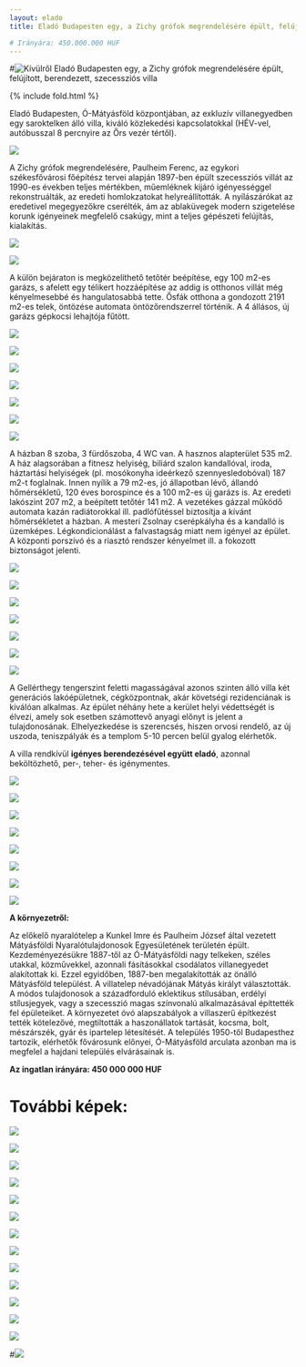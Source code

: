 ```yaml
---
layout: elado
title: Eladó Budapesten egy, a Zichy grófok megrendelésére épült, felújított, berendezett, szecessziós villa

# Irányára: 450.000.000 HUF
---
```


#![Kívülről](http://i.imgur.com/OwSlanu.jpg) Eladó Budapesten egy, a Zichy grófok megrendelésére épült, felújított, berendezett, szecessziós villa

{% include fold.html %}

Eladó Budapesten, Ó-Mátyásföld központjában, az exkluzív villanegyedben egy saroktelken álló villa, kiváló közlekedési kapcsolatokkal (HÉV-vel, autóbusszal 8 percnyire az Őrs vezér tértől).

![](http://i.imgur.com/iJ9ltze.jpg)

A Zichy grófok megrendelésére, Paulheim Ferenc, az egykori székesfővárosi főépítész tervei alapján 1897-ben épült szecessziós villát az 1990-es években teljes mértékben, műemléknek kijáró igényességgel rekonstruálták, az eredeti homlokzatokat helyreállították.
A nyílászárókat az eredetivel megegyezőkre cserélték, ám az ablaküvegek modern szigetelése korunk igényeinek megfelelő csakúgy, mint a teljes gépészeti felújítás, kialakítás. 

![](http://i.imgur.com/YmG0ZiV.jpg)

![](http://i.imgur.com/y5dKWSF.jpg)

A külön bejáraton is megközelíthető tetőtér beépítése, egy 100 m2-es garázs, s afelett egy télikert hozzáépítése az addig is otthonos villát még kényelmesebbé és hangulatosabbá tette.
Ősfák otthona a gondozott 2191 m2-es telek, öntözése automata öntözőrendszerrel történik. A 4 állásos, új garázs gépkocsi lehajtója fűtött.

![](http://i.imgur.com/39KCCwH.jpg)

![](http://i.imgur.com/FTGFoF4.jpg)

![](http://i.imgur.com/Uwix1n3.jpg)

![](http://i.imgur.com/RyyyHtG.jpg)

![](http://i.imgur.com/5lEr7kQ.jpg)

![](http://i.imgur.com/PXncNJf.jpg)

![](http://i.imgur.com/VzcJJ8J.jpg)

A házban 8 szoba, 3 fürdőszoba, 4 WC van. A hasznos alapterület 535 m2. 
A ház alagsorában a fitnesz helyiség, biliárd szalon kandallóval, iroda, háztartási helyiségek (pl. mosókonyha ideérkező szennyesledobóval) 187 m2-t foglalnak. Innen nyílik a 79 m2-es,  jó állapotban lévő, állandó hőmérsékletű, 120 éves borospince és a 100 m2-es új garázs is.
Az eredeti lakószint 207 m2, a beépített tetőtér 141 m2. 
A vezetékes gázzal működő automata kazán radiátorokkal ill. padlófűtéssel biztosítja a kívánt hőmérsékletet a házban. A mesteri Zsolnay cserépkályha és a kandalló is üzemképes. Légkondicionálást a falvastagság miatt nem igényel az épület. A központi porszívó és a riasztó rendszer kényelmet ill. a fokozott biztonságot jelenti.

![](http://i.imgur.com/cNiuuGi.jpg)

![](http://i.imgur.com/Ir5rZ90.jpg)

![](http://i.imgur.com/pMRDAFL.jpg)

![](http://i.imgur.com/NXPLv4M.jpg)

![](http://i.imgur.com/IZa4iyT.jpg)

![](http://i.imgur.com/T1BVOyv.jpg)

![](http://i.imgur.com/QECO7pD.jpg)

A Gellérthegy tengerszint feletti magasságával azonos szinten álló villa két generációs lakóépületnek, cégközpontnak, akár követségi rezidenciának is kiválóan alkalmas. Az épület néhány hete a kerület helyi védettségét is élvezi, amely sok esetben számottevő anyagi előnyt is jelent a tulajdonosának.
Elhelyezkedése is szerencsés, hiszen orvosi rendelő, az új uszoda, teniszpályák és a templom 5-10 percen belül gyalog elérhetők.

A villa rendkívül **igényes berendezésével együtt eladó**, azonnal beköltözhető, per-, teher- és igénymentes.

![](http://i.imgur.com/d2q7043.jpg)

![](http://i.imgur.com/sXHXity.jpg)

![](http://i.imgur.com/K7MmGyC.jpg)

![](http://i.imgur.com/E9Kj5nV.jpg)

![](http://i.imgur.com/RSX7KN6.jpg)

![](http://i.imgur.com/jrV20l1.jpg)

![](http://i.imgur.com/Vm4QkP9.jpg)

![](http://i.imgur.com/wg59Fju.jpg)

**A környezetről:**

Az előkelő nyaralótelep a Kunkel Imre és Paulheim József által vezetett Mátyásföldi Nyaralótulajdonosok Egyesületének területén épült. Kezdeményezésükre 1887-től az Ó-Mátyásföldi nagy telkeken, széles utakkal, közművekkel, azonnali fásításokkal csodálatos villanegyedet alakítottak ki. Ezzel egyidőben, 1887-ben megalakították az önálló Mátyásföld települést. A villatelep névadójának Mátyás királyt választották. A módos tulajdonosok a századforduló eklektikus stílusában, erdélyi stílusjegyek, vagy a szecesszió magas színvonalú alkalmazásával építtették fel épületeiket.
A környezetet óvó alapszabályok a villaszerű építkezést tették kötelezővé, megtiltották a haszonállatok tartását, kocsma, bolt, mészárszék, gyár és ipartelep létesítését. 
A település 1950-től Budapesthez tartozik, elérhetők fővárosunk előnyei, Ó-Mátyásföld arculata azonban ma is megfelel a hajdani település elvárásainak is.

**Az ingatlan irányára: 450 000 000 HUF**

# További képek:

![](http://i.imgur.com/xm3ZRet.jpg)

![](http://i.imgur.com/Uy57guT.jpg)

![](http://i.imgur.com/JYmxrFa.jpg)

![](http://i.imgur.com/hb2k9dT.jpg)

![](http://i.imgur.com/pwFDzaf.jpg)

![](http://i.imgur.com/i2LaEJU.jpg)

![](http://i.imgur.com/9MKN1Q4.jpg)

![](http://i.imgur.com/sJ5cbn6.jpg)

![](http://i.imgur.com/BkXNceo.jpg)

![](http://i.imgur.com/seFDApr.jpg)

![](http://i.imgur.com/stJ2SGA.jpg)

![](http://i.imgur.com/y6I8NXm.jpg)

![](http://i.imgur.com/87Lz1Z9.jpg)

#![](http://i.imgur.com/q2eHWdk.jpg)

